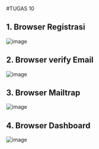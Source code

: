 #TUGAS 10

## 1. Browser Registrasi
![image](https://github.com/user-attachments/assets/fa8d02bd-5e4a-42d5-984f-a7d1e686f75c)

## 2. Browser verify Email
![image](https://github.com/user-attachments/assets/f6e88547-cffe-4006-985a-f1589663f1c1)

## 3. Browser Mailtrap
![image](https://github.com/user-attachments/assets/f37f5184-e99d-4c8b-a953-e65648819503)

## 4. Browser Dashboard
![image](https://github.com/user-attachments/assets/9020df1f-6118-4e2c-8e6c-ff709a521fc9)
